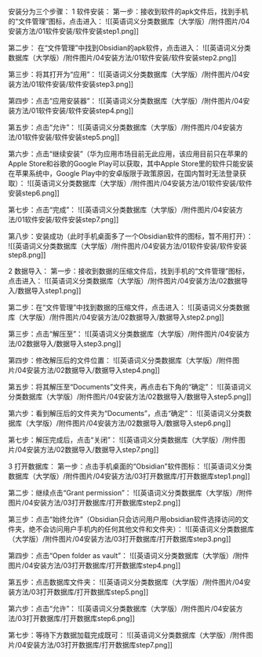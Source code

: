 安装分为三个步骤：
1 软件安装：
第一步：接收到软件的apk文件后，找到手机的“文件管理”图标，点击进入：
![[英语词义分类数据库（大学版）/附件图片/04安装方法/01软件安装/软件安装step1.png]]

第二步： 在“文件管理”中找到Obsidian的apk软件，点击进入：
![[英语词义分类数据库（大学版）/附件图片/04安装方法/01软件安装/软件安装step2.png]]

第三步：将其打开为“应用”：
![[英语词义分类数据库（大学版）/附件图片/04安装方法/01软件安装/软件安装step3.png]]

第四步：点击“应用安装器”：
![[英语词义分类数据库（大学版）/附件图片/04安装方法/01软件安装/软件安装step4.png]]

第五步：点击“允许”：
![[英语词义分类数据库（大学版）/附件图片/04安装方法/01软件安装/软件安装step5.png]]

第六步：点击“继续安装”（华为应用市场目前无此应用，该应用目前只在苹果的Apple Store和谷歌的Google Play可以获取，其中Apple Store里的软件只能安装在苹果系统中，Google Play中的安卓版限于政策原因，在国内暂时无法登录获取）：
![[英语词义分类数据库（大学版）/附件图片/04安装方法/01软件安装/软件安装step6.png]]

第七步：点击“完成”：
![[英语词义分类数据库（大学版）/附件图片/04安装方法/01软件安装/软件安装step7.png]]

第八步：安装成功（此时手机桌面多了一个Obsidian软件的图标，暂不用打开）：
![[英语词义分类数据库（大学版）/附件图片/04安装方法/01软件安装/软件安装step8.png]]


2 数据导入：
第一步：接收到数据的压缩文件后，找到手机的“文件管理”图标，点击进入：
![[英语词义分类数据库（大学版）/附件图片/04安装方法/02数据导入/数据导入step1.png]]

第二步：在“文件管理”中找到数据的压缩文件，点击进入： 
![[英语词义分类数据库（大学版）/附件图片/04安装方法/02数据导入/数据导入step2.png]]

第三步：点击“解压至”：
![[英语词义分类数据库（大学版）/附件图片/04安装方法/02数据导入/数据导入step3.png]]

第四步：修改解压后的文件位置：
![[英语词义分类数据库（大学版）/附件图片/04安装方法/02数据导入/数据导入step4.png]]

第五步：将其解压至“Documents”文件夹，再点击右下角的“确定”：
![[英语词义分类数据库（大学版）/附件图片/04安装方法/02数据导入/数据导入step5.png]]

第六步：看到解压后的文件夹为“Documents”，点击“确定”：
![[英语词义分类数据库（大学版）/附件图片/04安装方法/02数据导入/数据导入step6.png]]

第七步：解压完成后，点击“关闭”：
![[英语词义分类数据库（大学版）/附件图片/04安装方法/02数据导入/数据导入step7.png]]


3 打开数据库：
第一步：点击手机桌面的“Obsidian”软件图标：
![[英语词义分类数据库（大学版）/附件图片/04安装方法/03打开数据库/打开数据库step1.png]]

第二步：继续点击“Grant permission”： 
![[英语词义分类数据库（大学版）/附件图片/04安装方法/03打开数据库/打开数据库step2.png]]

第三步：点击“始终允许”（Obsidian只会访问用户用obsidian软件选择访问的文件夹，绝不会访问用户手机内的任何其他文件和文件夹）：
![[英语词义分类数据库（大学版）/附件图片/04安装方法/03打开数据库/打开数据库step3.png]]

第四步：点击“Open folder as vault”：
![[英语词义分类数据库（大学版）/附件图片/04安装方法/03打开数据库/打开数据库step4.png]]

第五步：点击数据库文件夹：
![[英语词义分类数据库（大学版）/附件图片/04安装方法/03打开数据库/打开数据库step5.png]]

第六步：点击“允许”：
![[英语词义分类数据库（大学版）/附件图片/04安装方法/03打开数据库/打开数据库step6.png]]

第七步：等待下方数据加载完成既可：
![[英语词义分类数据库（大学版）/附件图片/04安装方法/03打开数据库/打开数据库step7.png]]

